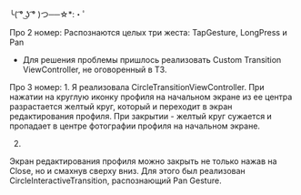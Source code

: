 ╰( ͡° ͜ʖ ͡° )つ──☆*:・ﾟ

Про 2 номер: 
Распознаются целых три жеста: TapGesture, LongPress и Pan

+ Для решения проблемы пришлось реализовать Custom Transition ViewController, не оговоренный в ТЗ. 

Про 3 номер: 
1. 
Я реализовала CircleTransitionViewController. При нажатии на круглую иконку профиля на начальном экране из ее центра разрастается желтый круг, который и переходит в экран редактирования профиля. 
При закрытии - желтый круг сужается и пропадает в центре фотографии профиля на начальном экране. 

2. 
Экран редактирования профиля можно закрыть не только нажав на Close, но и смахнув сверху вниз. Для этого был реализован CircleInteractiveTransition, распознающий Pan Gesture. 

